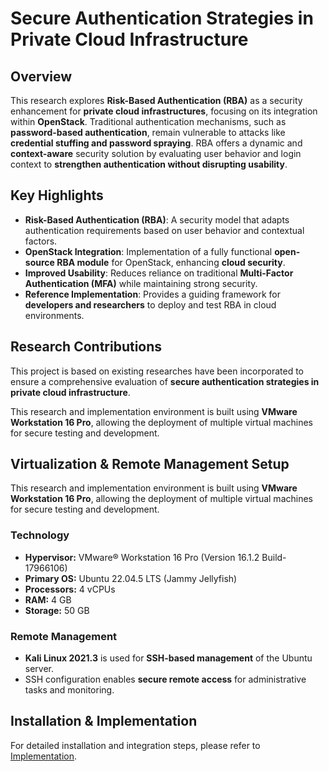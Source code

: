 # Secure Authentication Strategies in Private Cloud Infrastructure

## Overview
This research explores **Risk-Based Authentication (RBA)** as a security enhancement for **private cloud infrastructures**, focusing on its integration within **OpenStack**. Traditional authentication mechanisms, such as **password-based authentication**, remain vulnerable to attacks like **credential stuffing and password spraying**. RBA offers a dynamic and **context-aware** security solution by evaluating user behavior and login context to **strengthen authentication without disrupting usability**.

## Key Highlights
- **Risk-Based Authentication (RBA)**: A security model that adapts authentication requirements based on user behavior and contextual factors.
- **OpenStack Integration**: Implementation of a fully functional **open-source RBA module** for OpenStack, enhancing **cloud security**.
- **Improved Usability**: Reduces reliance on traditional **Multi-Factor Authentication (MFA)** while maintaining strong security.
- **Reference Implementation**: Provides a guiding framework for **developers and researchers** to deploy and test RBA in cloud environments.

## Research Contributions
This project is based on existing researches have been incorporated to ensure a comprehensive evaluation of **secure authentication strategies in private cloud infrastructure**.

This research and implementation environment is built using **VMware Workstation 16 Pro**, allowing the deployment of multiple virtual machines for secure testing and development.

## Virtualization & Remote Management Setup
This research and implementation environment is built using **VMware Workstation 16 Pro**, allowing the deployment of multiple virtual machines for secure testing and development.


### **Technology**
- **Hypervisor:** VMware® Workstation 16 Pro (Version 16.1.2 Build-17966106)
- **Primary OS:** Ubuntu 22.04.5 LTS (Jammy Jellyfish)
- **Processors:** 4 vCPUs
- **RAM:** 4 GB
- **Storage:** 50 GB

### **Remote Management**
- **Kali Linux 2021.3** is used for **SSH-based management** of the Ubuntu server.
- SSH configuration enables **secure remote access** for administrative tasks and monitoring.

## Installation & Implementation
For detailed installation and integration steps, please refer to [Implementation](Devstack.md).

